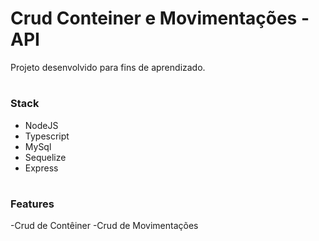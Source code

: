 # Crud Conteiner e Movimentações - API

Projeto desenvolvido para fins de aprendizado.
#

<h3>Stack</h3>
<ul>
    <li>NodeJS</li>
    <li>Typescript</li>
    <li>MySql</li>
    <li>Sequelize</li>
    <li>Express</li>
</ul> 

#
<h3>Features</h3>
-Crud de Contêiner
-Crud de Movimentações